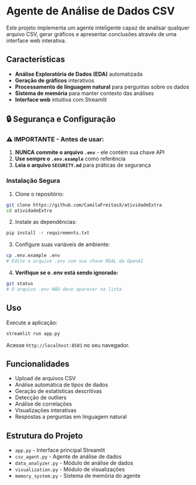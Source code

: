 # Agente de Análise de Dados CSV

Este projeto implementa um agente inteligente capaz de analisar qualquer arquivo CSV, gerar gráficos e apresentar conclusões através de uma interface web interativa.

## Características

- **Análise Exploratória de Dados (EDA)** automatizada
- **Geração de gráficos** interativos
- **Processamento de linguagem natural** para perguntas sobre os dados
- **Sistema de memória** para manter contexto das análises
- **Interface web** intuitiva com Streamlit

## 🔒 Segurança e Configuração

### ⚠️ IMPORTANTE - Antes de usar:

1. **NUNCA commite o arquivo `.env`** - ele contém sua chave API
2. **Use sempre o `.env.example`** como referência
3. **Leia o arquivo `SECURITY.md`** para práticas de segurança

### Instalação Segura

1. Clone o repositório:
```bash
git clone https://github.com/CamilaFreitasX/atividadeExtra
cd atividadeExtra
```

2. Instale as dependências:
```bash
pip install -r requirements.txt
```

3. Configure suas variáveis de ambiente:
```bash
cp .env.example .env
# Edite o arquivo .env com sua chave REAL da OpenAI
```

4. **Verifique se o .env está sendo ignorado:**
```bash
git status
# O arquivo .env NÃO deve aparecer na lista
```

## Uso

Execute a aplicação:
```bash
streamlit run app.py
```

Acesse `http://localhost:8501` no seu navegador.

## Funcionalidades

- Upload de arquivos CSV
- Análise automática de tipos de dados
- Geração de estatísticas descritivas
- Detecção de outliers
- Análise de correlações
- Visualizações interativas
- Respostas a perguntas em linguagem natural

## Estrutura do Projeto

- `app.py` - Interface principal Streamlit
- `csv_agent.py` - Agente de análise de dados
- `data_analyzer.py` - Módulo de análise de dados
- `visualization.py` - Módulo de visualizações
- `memory_system.py` - Sistema de memória do agente